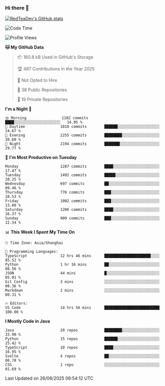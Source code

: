 ### Hi there 👋

<!--
**RedTeaDev/RedTeaDev** is a ✨ _special_ ✨ repository because its `README.md` (this file) appears on your GitHub profile.

Here are some ideas to get you started:

- 🔭 I’m currently working on ...
- 🌱 I’m currently learning ...
- 👯 I’m looking to collaborate on ...
- 🤔 I’m looking for help with ...
- 💬 Ask me about ...
- 📫 How to reach me: ...
- 😄 Pronouns: ...
- ⚡ Fun fact: ...
-->

<!--
[![wakatime](https://wakatime.com/badge/user/6b101ed0-04c0-4490-9283-eb61f2efff96.svg)](https://wakatime.com/@6b101ed0-04c0-4490-9283-eb61f2efff96)
!-->

[![RedTeaDev's GitHub stats](https://github-readme-stats.vercel.app/api?username=RedTeaDev\&include_all_commits=true)](https://github.com/anuraghazra/github-readme-stats)
<!--
[![willianrod's wakatime stats](https://github-readme-stats.vercel.app/api/wakatime?username=RedTeaDev)](https://github.com/anuraghazra/github-readme-stats)
!-->
<!--START_SECTION:waka-->
![Code Time](http://img.shields.io/badge/Code%20Time-3%2C321%20hrs%2041%20mins-blue)

![Profile Views](http://img.shields.io/badge/Profile%20Views-0-blue)

**🐱 My GitHub Data** 

> 📦 160.8 kB Used in GitHub's Storage 
 > 
> 🏆 487 Contributions in the Year 2025
 > 
> 🚫 Not Opted to Hire
 > 
> 📜 38 Public Repositories 
 > 
> 🔑 19 Private Repositories 
 > 
**I'm a Night 🦉** 

```text
🌞 Morning                1102 commits        ████░░░░░░░░░░░░░░░░░░░░░   14.95 % 
🌆 Daytime                1818 commits        ██████░░░░░░░░░░░░░░░░░░░   24.67 % 
🌃 Evening                2255 commits        ████████░░░░░░░░░░░░░░░░░   30.60 % 
🌙 Night                  2194 commits        ███████░░░░░░░░░░░░░░░░░░   29.77 % 
```
📅 **I'm Most Productive on Tuesday** 

```text
Monday                   1287 commits        ████░░░░░░░░░░░░░░░░░░░░░   17.47 % 
Tuesday                  1492 commits        █████░░░░░░░░░░░░░░░░░░░░   20.25 % 
Wednesday                697 commits         ██░░░░░░░░░░░░░░░░░░░░░░░   09.46 % 
Thursday                 776 commits         ███░░░░░░░░░░░░░░░░░░░░░░   10.53 % 
Friday                   1002 commits        ███░░░░░░░░░░░░░░░░░░░░░░   13.60 % 
Saturday                 1206 commits        ████░░░░░░░░░░░░░░░░░░░░░   16.37 % 
Sunday                   909 commits         ███░░░░░░░░░░░░░░░░░░░░░░   12.34 % 
```


📊 **This Week I Spent My Time On** 

```text
🕑︎ Time Zone: Asia/Shanghai

💬 Programming Languages: 
TypeScript               12 hrs 46 mins      █████████████████████░░░░   85.52 % 
Python                   1 hr 16 mins        ██░░░░░░░░░░░░░░░░░░░░░░░   08.56 % 
JSON                     44 mins             █░░░░░░░░░░░░░░░░░░░░░░░░   05.01 % 
Git Config               3 mins              ░░░░░░░░░░░░░░░░░░░░░░░░░   00.36 % 
Markdown                 2 mins              ░░░░░░░░░░░░░░░░░░░░░░░░░   00.31 % 

🔥 Editors: 
VS Code                  14 hrs 56 mins      █████████████████████████   100.00 % 
```

**I Mostly Code in Java** 

```text
Java                     20 repos            ████████░░░░░░░░░░░░░░░░░   33.90 % 
Python                   15 repos            ██████░░░░░░░░░░░░░░░░░░░   25.42 % 
TypeScript               10 repos            ████░░░░░░░░░░░░░░░░░░░░░   16.95 % 
Svelte                   4 repos             ██░░░░░░░░░░░░░░░░░░░░░░░   06.78 % 
CSS                      1 repo              ░░░░░░░░░░░░░░░░░░░░░░░░░   01.69 % 
```




 Last Updated on 26/06/2025 06:54:12 UTC
<!--END_SECTION:waka-->


